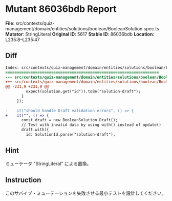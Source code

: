 # Mutant 86036bdb Report

**File**: src/contexts/quiz-management/domain/entities/solutions/boolean/BooleanSolution.spec.ts
**Mutator**: StringLiteral
**Original ID**: 5617
**Stable ID**: 86036bdb
**Location**: L235:8–L235:47

## Diff

```diff
Index: src/contexts/quiz-management/domain/entities/solutions/boolean/BooleanSolution.spec.ts
===================================================================
--- src/contexts/quiz-management/domain/entities/solutions/boolean/BooleanSolution.spec.ts	original
+++ src/contexts/quiz-management/domain/entities/solutions/boolean/BooleanSolution.spec.ts	mutated #5617
@@ -231,9 +231,9 @@
         expect(solution.get("id")).toBe("solution-draft");
       }
     });
 
-    it("should handle Draft validation errors", () => {
+    it("", () => {
       const draft = new BooleanSolution.Draft();
       // Test with invalid data by using with() instead of update()
       draft.with({
         id: SolutionId.parse("solution-draft"),
```

## Hint

ミューテータ "StringLiteral" による置換。

## Instruction

このサバイブ・ミューテーションを失敗させる最小テストを設計してください。

